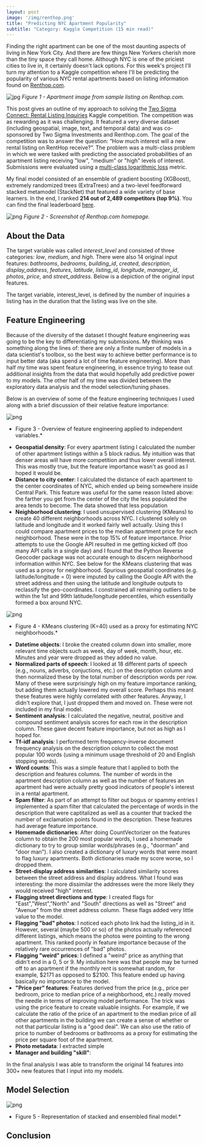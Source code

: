```yaml
---
layout: post
image: '/img/renthop.png'
title: "Predicting NYC Apartment Popularity"
subtitle: "Category: Kaggle Competition (15 min read)"
---
```



Finding the right apartment can be one of the most daunting aspects of living in New York City.  And there are few things New Yorkers cherish more than the tiny space they call home.  Although NYC is one of the priciest cities to live in, it certainly doesn't lack options.  For this week's project I'll turn my attention to a Kaggle competition where I'll be predicting the popularity of various NYC rental apartments based on listing information found on [Renthop.com](https://www.renthop.com/).

![jpg](/img/renthop_files/nyc_apartment.jpg)
*Figure 1 - Apartment image from sample listing on Renthop.com.*

This post gives an outline of my approach to solving the [Two Sigma Connect: Rental Listing Inquiries](https://www.kaggle.com/c/two-sigma-connect-rental-listing-inquiries) Kaggle competition.  The competition was as rewarding as it was challenging.  It featured a very diverse dataset (including geospatial, image, text, and temporal data) and was co-sponsored by Two Sigma Investments and Renthop.com.  The goal of the competition was to answer the question: “How much interest will a new rental listing on RentHop receive?”.  The problem was a multi-class problem in which we were tasked with predicting the associated probabilities of an apartment listing receiving "low", "medium" or "high" levels of interest.  Submissions were evaluated using a [multi-class logarithmic loss](https://www.kaggle.com/wiki/LogLoss) metric.

My final model consisted of an ensemble of gradient boosting (XGBoost), extremely randomized trees (ExtraTrees) and a two-level feedforward stacked metamodel (StackNet) that featured a wide variety of base learners.  In the end, I ranked **214 out of 2,489 competitors (top 9%)**.  You can find the final leaderboard [here](https://www.kaggle.com/c/two-sigma-connect-rental-listing-inquiries/leaderboard).  

![png](/img/renthop_files/renthop_screenshot.png)
*Figure 2 - Screenshot of Renthop.com homepage.*

## About the Data

The target variable was called *interest_level* and consisted of three categories: *low*, *medium*, and *high*.  There were also 14 original input features: *bathrooms*, *bedrooms*, *building_id*, *created*, *description*, *display_address*, *features*, *latitude*, *listing_id*, *longitude*, *manager_id*, *photos*, *price*, and *street_address*.  Below is a depiction of the original input features.

The target variable, interest_level, is defined by the number of inquiries a listing has in the duration that the listing was live on the site. 



## Feature Engineering

Because of the diversity of the dataset I thought feature engineering was going to be the key to differentiating my submissions.  My thinking was something along the lines of: there are only a finite number of models in a data scientist's toolbox, so the best way to achieve better performance is to input better data (aka spend a lot of time feature engineering).  More than half my time was spent feature engineering, in essence trying to tease out additional insights from the data that would hopefully add predictive power to my models.  The other half of my time was divided between the exploratory data analysis and the model selection/tuning phases.  

Below is an overview of some of the feature engineering techniques I used along with a brief discussion of their relative feature importance:

![png](/img/renthop_files/feature_engineering.png)
* Figure 3 - Overview of feature engineering applied to independent variables.*

- **Geospatial density**: For every apartment listing I calculated the number of other apartment listings within a 5 block radius. My intuition was that denser areas will have more competition and thus lower overall interest. This was mostly true, but the feature importance wasn't as good as I hoped it would be.
- **Distance to city center**: I calculated the distance of each apartment to the center coordinates of NYC, which ended up being somewhere inside Central Park.  This feature was useful for the same reason listed above: the farther you get from the center of the city the less populated the area tends to become.  The data showed that less population 
- **Neighborhood clustering**: I used unsupervised clustering (KMeans) to create 40 different neighborhoods across NYC. I clustered solely on latitude and longitude and it worked fairly well actually. Using this I could compare apartment prices to the median apartment price for each neighborhood. These were in the top 15% of feature importance.  Prior attempts to use the Google API resulted in me getting kicked off (too many API calls in a single day) and I found that the Python Reverse Geocoder package was not accurate enough to discern neighborhood information within NYC.  See below for the KMeans clustering that was used as a proxy for neighborhood.  Spurious geospatial coordinates (e.g. latitude/longitude = 0) were imputed by calling the Google API with the street address and then using the latitude and longitude outputs to reclassify the geo-coordinates.  I constrained all remaining outliers to be within the 1st and 99th latitude/longitude percentiles, which essentially formed a box around NYC.

![png](/img/renthop_files/neighborhood_clustering.png)
* Figure 4 - KMeans clustering (K=40) used as a proxy for estimating NYC neighborhoods.*

- **Datetime objects**: I broke the created column down into smaller, more relevant time objects such as week, day of week, month, hour, etc.  Minutes and year were dropped as they added no value.
- **Normalized parts of speech**: I looked at 18 different parts of speech (e.g., nouns, adverbs, conjuctions, etc.) on the description column and then normalized these by the total number of description words per row. Many of these were surprisingly high on my feature importance ranking, but adding them actually lowered my overall score. Perhaps this meant these features were highly correlated with other features. Anyway, I didn't explore that, I just dropped them and moved on. These were not included in my final model.
- **Sentiment analysis**: I calculated the negative, neutral, positive and compound sentiment analysis scores for each row in the description column. These gave decent feature importance, but not as high as I hoped for.
- **Tf-idf analysis**: I performed term frequency-inverse document frequency analysis on the description column to collect the most popular 100 words (using a minimum usage threshold of 20 and English stopping words).
- **Word counts**: This was a simple feature that I applied to both the description and features columns.  The number of words in the apartment description column as well as the number of features an apartment had were actually pretty good indicators of people's interest in a rental apartment.
- **Spam filter**: As part of an attempt to filter out bogus or spammy entries I implemented a spam filter that calculated the percentage of words in the description that were captitalized as well as a counter that tracked the number of exclamation points found in the description.  These features had average feature importance.
- **Homemade dictionaries**: After doing CountVectorizer on the features column to obtain the 200 most popular words, I used a homemade dictionary to try to group similar words/phrases (e.g., "doorman" and "door man"). I also created a dictionary of luxury words that were meant to flag luxury apartments. Both dictionaries made my score worse, so I dropped them.
- **Street-display address similarities**: I calculated similarity scores between the street address and display address. What I found was interesting: the more dissimilar the addresses were the more likely they would received "high" interest.
- **Flagging street directions and type**: I created flags for "East","West","North" and "South" directions as well as "Street" and "Avenue" from the street address column.  These flags added very little value to the model.
- **Flagging "bad" photos**: I noticed each photo link had the listing_id in it. However, several (maybe 500 or so) of the photos actually referenced different listings, which means the photos were pointing to the wrong apartment. This ranked poorly in feature importance because of the relatively rare occurrences of "bad" photos.
- **Flagging "weird" prices**: I defined a "weird" price as anything that didn't end in a 0, 5 or 9. My intuition here was that people may be turned off to an apartment if the monthly rent is somewhat random, for example, \$2171 as opposed to \$2100. This feature ended up having basically no importance to the model.
- **"Price per" features**: Features derived from the price (e.g., price per bedroom, price to median price of a neighborhood, etc.) really moved the needle in terms of improving model performance.  The trick was using the price feature to create valuable insights.  For example, if we calculate the ratio of the price of an apartment to the median price of all other apartments in the building we can create a sense of whether or not that particular listing is a "good deal".  We can also use the ratio of price to number of bedrooms or bathrooms as a proxy for estimating the price per square foot of the apartment.
- **Photo metadata**: I extracted simple 
- **Manager and building "skill"**: 


In the final analysis I was able to transform the original 14 features into 300+ new features that I input into my models.

## Model Selection

![png](/img/renthop_files/final_model.png)
* Figure 5 - Representation of stacked and ensembled final model.*

## Conclusion